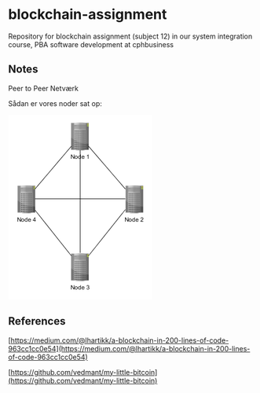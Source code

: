 # blockchain-assignment

Repository for blockchain assignment (subject 12) in our system integration course, PBA software development at cphbusiness

## Notes

Peer to Peer Netværk 

Sådan er vores noder sat op:

![alt text](https://github.com/gode-ting/blockchain-assignment/blob/master/img/PeertoPeer.png "Peer to Peer")

## References

[https://medium.com/@lhartikk/a-blockchain-in-200-lines-of-code-963cc1cc0e54](https://medium.com/@lhartikk/a-blockchain-in-200-lines-of-code-963cc1cc0e54)

[https://github.com/vedmant/my-little-bitcoin](https://github.com/vedmant/my-little-bitcoin)

